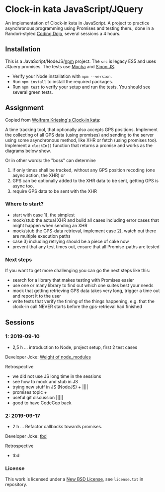 # Clock-in kata JavaScript/JQuery

An implementation of Clock-in kata in JavaScript. A project to practice asynchronous programming using Promises and testing them., done in a Randori-styled [Coding Dojo](http://codingdojo.org/WhatIsCodingDojo/), several sessions a 4 hours.

## Installation

This is a JavaScript/NodeJS/[npm](https://www.npmjs.com/) project.
The `src` is legacy ES5 and uses JQuery promises.
The tests use [Mocha](https://mochajs.org/) and [Sinon.JS](http://sinonjs.org/).

* Verify your Node installation with `npm --version`.
* Run `npm install` to install the required packages.
* Run `npm test` to verify your setup and run the tests. You should see several green tests.

## Assignment

Copied from [Wolfram Kriesing's Clock-in kata](https://github.com/wolframkriesing/clock-in-kata/blob/master/README.md):

A time tracking tool, that optionally also accepts GPS positions.
Implement the collecting of all GPS data (using promises) and sending to the server using some asynchronous method, like XHR or fetch (using promises too).
Implement a `clockIn()` function that returns a promise and works as the diagrams below show.

Or in other words: the "boss" can determine

1) if only times shall be tracked, without any GPS position recoding (one async action, the XHR) or
2) GPS can be optionally added to the XHR data to be sent, getting GPS is async too,
3) require GPS data to be sent with the XHR

### Where to start?

* start with case 1), the simplest
* mock/stub the actual XHR and build all cases including error cases that might happen when sending an XHR
* mock/stub the GPS-data retrieval, implement case 2), watch out there are multiple execution paths
* case 3) including retrying should be a piece of cake now
* prevent that any test times out, ensure that all Promise-paths are tested

### Next steps

If you want to get more challenging you can go the next steps like this:

* search for a library that makes testing with Promises easier
* use one or many library to find out which one suites best your needs
* mock that getting retrieving GPS data takes very long, trigger a time out
  and report it to the user
* write tests that verify the timing of the things happening, e.g.
  that the clock-in call NEVER starts before the gps-retrieval had
  finished

## Sessions

### 1: 2019-09-10

* 2,5 h ... introduction to Node, project setup, first 2 test cases

Developer Joke: [Weight of node_modules](https://indexandmain.com/post/shrink-node-modules-with-refining/node_modules_meme.png)

Retrospective

* we did not use JS long time in the sessions
* see how to mock and stub in JS
* trying new stuff in JS (NodeJS) + ||||
* promises topic +
* useful git discussion |||||
* good to have CodeCop back

### 2: 2019-09-17

* 2 h ... Refactor callbacks towards promises.


Developer Joke: [tbd](tbd)

Retrospective

* tbd





### License

This work is licensed under a [New BSD License](http://opensource.org/licenses/bsd-license.php), see `license.txt` in repository.
